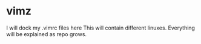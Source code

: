 # vimz
I will dock my .vimrc files here
This will contain different linuxes. Everything will be explained as repo grows.

